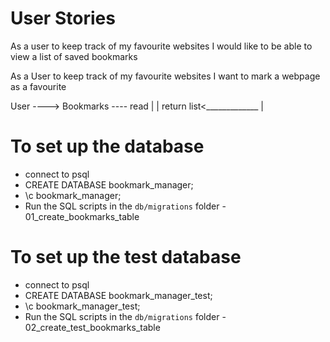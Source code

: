 User Stories
============

As a user
to keep track of my favourite websites
I would like to be able to view a list of saved bookmarks

As a User
to keep track of my favourite websites
I want to mark a webpage as a favourite

User ---->  Bookmarks ----
      read                |
                          |
return list<_____________ |

To set up the database
============
- connect to psql
- CREATE DATABASE bookmark_manager;
- \c bookmark_manager;
- Run the SQL scripts in the `db/migrations` folder - 01_create_bookmarks_table

To set up the test database
============
- connect to psql
- CREATE DATABASE bookmark_manager_test;
- \c bookmark_manager_test;
- Run the SQL scripts in the `db/migrations` folder - 02_create_test_bookmarks_table
